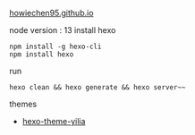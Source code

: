 [howiechen95.github.io](http://howiechen95.github.io)

node version : 13
install hexo
```
npm install -g hexo-cli
npm install hexo
```

run
```
hexo clean && hexo generate && hexo server~~
```

themes
* [hexo-theme-yilia](https://github.com/litten/hexo-theme-yilia)
